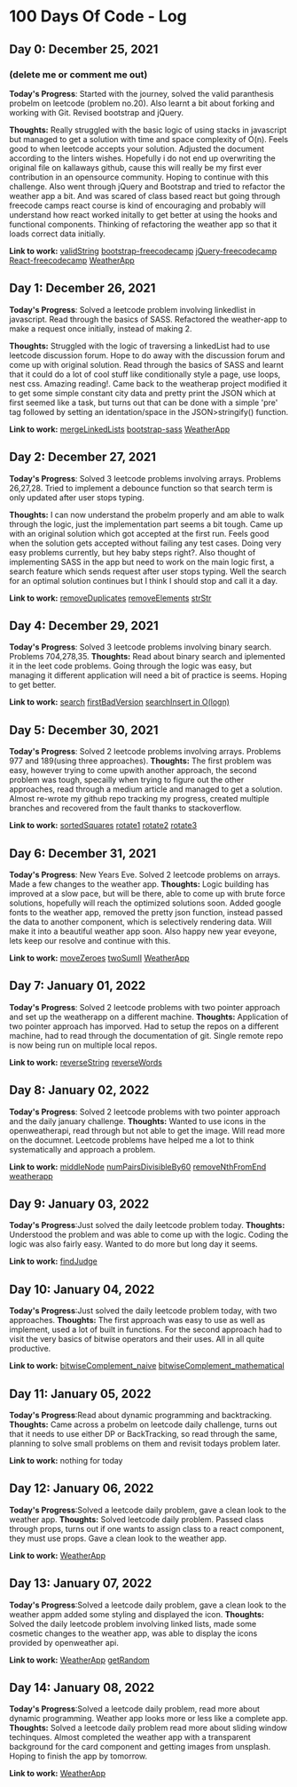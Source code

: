 # 100 Days Of Code - Log

## Day 0: December 25, 2021

### (delete me or comment me out)

**Today's Progress**: Started with the journey, solved the valid paranthesis probelm on leetcode (problem no.20). Also learnt a bit about forking and working with Git. Revised bootstrap and jQuery.

**Thoughts:** Really struggled with the basic logic of using stacks in javascript but managed to get a solution with time and space complexity of O(n). Feels good to when leetcode accepts your solution. Adjusted the document according to the linters wishes. Hopefully i do not end up overwriting the original file on kallaways github, cause this will really be my first ever contribution in an opensource community. Hoping to continue with this challenge. Also went through jQuery and Bootstrap and tried to refactor the weather app a bit. And was scared of class based react but going through freecode camps react course is kind of encouraging and probably will understand how react worked initally to get better at using the hooks and functional components. Thinking of refactoring the weather app so that it loads correct data initially.

**Link to work:** [validString](https://github.com/HarshHattyangdi/Problems/blob/master/checkValidString.js)
[bootstrap-freecodecamp](https://www.freecodecamp.org/learn/front-end-development-libraries#bootstrap)
[jQuery-freecodecamp](https://www.freecodecamp.org/learn/front-end-development-libraries#jquery)
[React-freecodecamp](https://www.freecodecamp.org/learn/front-end-development-libraries#react)
[WeatherApp](https://github.com/HarshHattyangdi/weatherapp)

## Day 1: December 26, 2021

**Today's Progress**: Solved a leetcode problem involving linkedlist in javascript. Read through the basics of SASS. Refactored the weather-app to make a request once initially, instead of making 2.

**Thoughts:** Struggled with the logic of traversing a linkedList had to use leetcode discussion forum. Hope to do away with the discussion forum and come up with original solution. Read through the basics of SASS and learnt that it could do a lot of cool stuff like conditionally style a page, use loops, nest css. Amazing reading!. Came back to the weatherap project modified it to get some simple constant city data and pretty print the JSON which at first seemed like a task, but turns out that can be done with a simple 'pre' tag followed by setting an identation/space in the JSON>stringify() function.

**Link to work:** [mergeLinkedLists](https://github.com/HarshHattyangdi/Problems/blob/master/mergeTwoLists.js)
[bootstrap-sass](https://www.freecodecamp.org/learn/front-end-development-libraries/#sass)
[WeatherApp](https://github.com/HarshHattyangdi/weatherapp)

## Day 2: December 27, 2021

**Today's Progress**: Solved 3 leetcode problems involving arrays. Problems 26,27,28. Tried to implement a debounce function so that search term is only updated after user stops typing.

**Thoughts:** I can now understand the probelm properly and am able to walk through the logic, just the implementation part seems a bit tough. Came up with an original solution which got accepted at the first run. Feels good when the solution gets accepted without failing any test cases. Doing very easy problems currently, but hey baby steps right?. Also thought of implementing SASS in the app but need to work on the main logic first, a search feature which sends request after user stops typing. Well the search for an optimal solution continues but I think I should stop and call it a day.

**Link to work:** [removeDuplicates](https://github.com/HarshHattyangdi/Problems/blob/master/removeDuplicates.js)
[removeElements](https://github.com/HarshHattyangdi/Problems/blob/master/removeElemet.js)
[strStr](https://github.com/HarshHattyangdi/Problems/blob/master/strStr.js)

## Day 4: December 29, 2021

**Today's Progress**: Solved 3 leetcode problems involving binary search. Problems 704,278,35.
**Thoughts:** Read about binary search and iplemented it in the leet code problems. Going through the logic was easy, but managing it different application will need a bit of practice is seems. Hoping to get better.

**Link to work:** [search](https://github.com/HarshHattyangdi/Problems/blob/master/search.js)
[firstBadVersion](https://github.com/HarshHattyangdi/Problems/blob/master/firstBadVersion.js)
[searchInsert in O(logn)](https://github.com/HarshHattyangdi/Problems/blob/master/searchInsertOlogN.js)

## Day 5: December 30, 2021

**Today's Progress**: Solved 2 leetcode problems involving arrays. Problems 977 and 189(using three approaches).
**Thoughts:** The first problem was easy, however trying to come upwith another approach, the second problem was tough, specailly when trying to figure out the other approaches, read through a medium article and managed to get a solution. Almost re-wrote my github repo tracking my progress, created multiple branches and recovered from the fault thanks to stackoverflow.

**Link to work:** [sortedSquares](https://github.com/HarshHattyangdi/Problems/blob/master/sortedSquares.js)
[rotate1](https://github.com/HarshHattyangdi/Problems/blob/master/rotate.js)
[rotate2](https://github.com/HarshHattyangdi/Problems/blob/approach-2/rotate.js)
[rotate3](https://github.com/HarshHattyangdi/Problems/blob/approach-3/rotate.js)

## Day 6: December 31, 2021

**Today's Progress**: New Years Eve. Solved 2 leetcode problems on arrays. Made a few changes to the weather app.
**Thoughts:** Logic building has improved at a slow pace, but will be there, able to come up with brute force solutions, hopefully will reach the optimized solutions soon. Added google fonts to the weather app, removed the pretty json function, instead passed the data to another component, which is selectively rendering data. Will make it into a beautiful weather app soon. Also happy new year eveyone, lets keep our resolve and continue with this.

**Link to work:** [moveZeroes](https://github.com/HarshHattyangdi/Problems/blob/master/moveZeroes.js)
[twoSumII](https://github.com/HarshHattyangdi/Problems/blob/master/twoSumII.js)
[WeatherApp](https://github.com/HarshHattyangdi/weatherapp)

## Day 7: January 01, 2022

**Today's Progress**: Solved 2 leetcode problems with two pointer approach and set up the weatherapp on a different machine.
**Thoughts:** Application of two pointer approach has imporved. Had to setup the repos on a different machine, had to read through the documentation of git. Single remote repo is now being run on multiple local repos.

**Link to work:** [reverseString](https://github.com/HarshHattyangdi/Problems/blob/master/reverseString.js)
[reverseWords](https://github.com/HarshHattyangdi/Problems/blob/master/reverseWords.js)

## Day 8: January 02, 2022

**Today's Progress**: Solved 2 leetcode problems with two pointer approach and the daily january challenge.
**Thoughts:** Wanted to use icons in the openweatherapi, read through but not able to get the image. Will read more on the documnet. Leetcode problems have helped me a lot to think systematically and approach a problem.

**Link to work:** [middleNode](https://github.com/HarshHattyangdi/Problems/blob/master/middleNode.js)
[numPairsDivisibleBy60](https://github.com/HarshHattyangdi/Problems/blob/master/numPairsDivisibleBy60.js)
[removeNthFromEnd](https://github.com/HarshHattyangdi/Problems/blob/master/removeNthFromEnd.js)
[weatherapp](https://github.com/HarshHattyangdi/weatherapp)

## Day 9: January 03, 2022

**Today's Progress**:Just solved the daily leetcode problem today.
**Thoughts:** Understood the problem and was able to come up with the logic. Coding the logic was also fairly easy. Wanted to do more but long day it seems.

**Link to work:** [findJudge](https://github.com/HarshHattyangdi/Problems/blob/master/findJudge.js)

## Day 10: January 04, 2022

**Today's Progress**:Just solved the daily leetcode problem today, with two approaches.
**Thoughts:** The first approach was easy to use as well as implement, used a lot of built in functions. For the second approach had to visit the very basics of bitwise operators and their uses. All in all quite productive.

**Link to work:** [bitwiseComplement_naive](https://github.com/HarshHattyangdi/Problems/blob/master/bitwiseComplement.js)
[bitwiseComplement_mathematical](https://github.com/HarshHattyangdi/Problems/blob/approach-2/bitwiseComplement.js)

## Day 11: January 05, 2022

**Today's Progress**:Read about dynamic programming and backtracking.
**Thoughts:** Came across a probelm on leetcode daily challenge, turns out that it needs to use either DP or BackTracking, so read through the same, planning to solve small problems on them and revisit todays problem later.

**Link to work:** nothing for today

## Day 12: January 06, 2022

**Today's Progress**:Solved a leetcode daily problem, gave a clean look to the weather app.
**Thoughts:** Solved leetcode daily problem. Passed class through props, turns out if one wants to assign class to a react component, they must use props. Gave a clean look to the weather app.

**Link to work:** [WeatherApp](https://github.com/HarshHattyangdi/weatherapp)

## Day 13: January 07, 2022

**Today's Progress**:Solved a leetcode daily problem, gave a clean look to the weather appm added some styling and displayed the icon.
**Thoughts:** Solved the daily leetcode problem involving linked lists, made some cosmetic changes to the weather app, was able to display the icons provided by openweather api.

**Link to work:** [WeatherApp](https://github.com/HarshHattyangdi/weatherapp)
[getRandom](https://github.com/HarshHattyangdi/Problems/blob/master/getRandom.js)

## Day 14: January 08, 2022

**Today's Progress**:Solved a leetcode daily problem, read more about dynamic programming. Weather app looks more or less like a complete app.
**Thoughts:** Solved a leetcode daily problem read more about sliding window techinques. Almost completed the weather app with a transparent background for the card component and getting images from unsplash. Hoping to finish the app by tomorrow.

**Link to work:** [WeatherApp](https://github.com/HarshHattyangdi/weatherapp)
